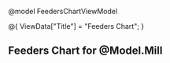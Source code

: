@model FeedersChartViewModel

@{
    ViewData["Title"] = "Feeders Chart";
}

<h2>Feeders Chart for @Model.Mill</h2>
<canvas id="feedersChart" width="800" height="400"></canvas>

<script src="https://cdn.jsdelivr.net/npm/chart.js"></script>
<script src="https://code.jquery.com/jquery-3.6.0.min.js"></script>

<script>
    const mill = '@Model.Mill';
    const fromDate = '@Model.FromDate';
    const toDate = '@Model.ToDate';
    const status = '@Model.Status';

    $.ajax({
        url: '/Feeders/GetFeedersData',
        method: 'GET',
        data: {
            mill: mill,
            from: fromDate,
            to: toDate,
            status: status
        },
        success: function (data) {
            if (!data || data.length === 0) {
                alert("No feeder data found.");
                return;
            }

            const timestamps = data.map(item => new Date(item.timestamp));
            const kwhData = data.map(item => item.kwh);
            const lslData = data.map(item => item.lsl);
            const uslData = data.map(item => item.usl);

            const ctx = document.getElementById('feedersChart').getContext('2d');
            new Chart(ctx, {
                type: 'line',
                data: {
                    labels: timestamps,
                    datasets: [
                        { label: 'KWH', data: kwhData, borderColor: 'blue', fill: false },
                        { label: 'LSL', data: lslData, borderColor: 'green', borderDash: [5, 5] },
                        { label: 'USL', data: uslData, borderColor: 'red', borderDash: [5, 5] }
                    ]
                },
                options: {
                    responsive: true,
                    scales: {
                        x: { type: 'time', time: { unit: 'minute' } },
                        y: { beginAtZero: true }
                    }
                }
            });
        },
        error: function (err) {
            console.error("Error fetching feeders data", err);
        }
    });
</script>